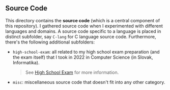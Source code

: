 ## Source Code

This directory contains the **source code** (which is a central component of
this repository). I gathered source code when I experimented with different
languages and domains. A source code specific to a language is placed in
distinct subfolder, say `C-lang` for C language source code. Furthermore,
there's the following additional subfolders:
- `high-school-exam`: all related to my high school exam preparation (and the
  exam itself) that I took in 2022 in Computer Science (in Slovak, Informatika).
  > See [High School Exam](high-school-exam) for more information.
- `misc`: miscellaneous source code that doesn't fit into any other category.

[high-school-exam]: high-school-exam/readme.md
